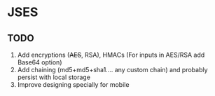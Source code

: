 # JSES
## TODO
1. Add encryptions (~~AES~~, RSA), HMACs (For inputs in AES/RSA add Base64 option)
2. Add chaining (md5+md5+sha1.... any custom chain) and probably persist with local storage
3. Improve designing specially for mobile
